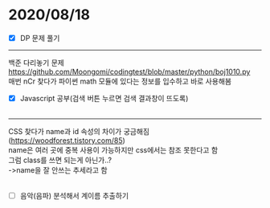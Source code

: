 # 2020/08/18

- [x]  DP 문제 풀기<br/>
------------------------------
백준 다리놓기 문제 <https://github.com/Moongomi/codingtest/blob/master/python/boj1010.py><br/>
매번 nCr 찾다가 파이썬 math 모듈에 있다는 정보를 입수하고 바로 사용해봄<br/>
- [x]  Javascript 공부(검색 버튼 누르면 검색 결과창이 뜨도록)<br/><br/>
---------------------------------------------
CSS 찾다가 name과 id 속성의 차이가 궁금해짐 (<https://woodforest.tistory.com/85>)<br/>
name은 여러 곳에 중복 사용이 가능하지만 css에서는 참조 못한다고 함<br/>
그럼 class를 쓰면 되는게 아닌가..?<br/>
->name을 잘 안쓰는 추세라고 함<br/><br/>
- [ ]  음악(음파) 분석해서 계이름 추출하기
